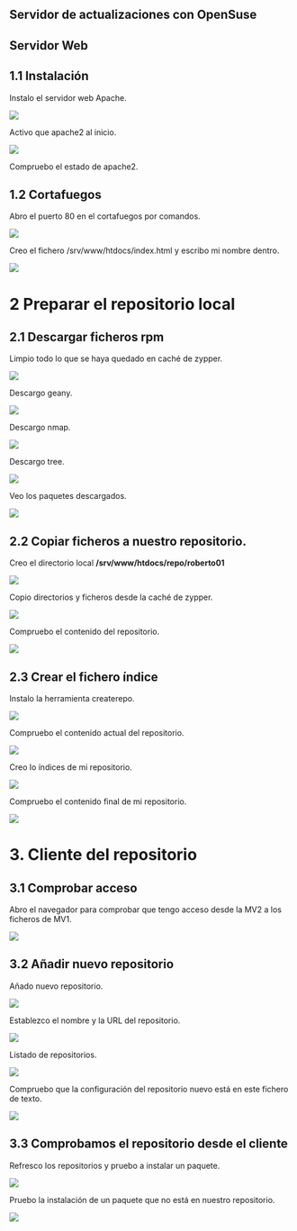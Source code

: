 ## Servidor de actualizaciones con OpenSuse

## Servidor Web

## 1.1 Instalación

Instalo el servidor web Apache.

![](img/1.1-1.png)

Activo que apache2 al inicio.

![](img/1.1-2.png)

Compruebo el estado de apache2.

## 1.2 Cortafuegos

Abro el puerto 80 en el cortafuegos por comandos.

![](img/1.2-1.png)

Creo el fichero /srv/www/htdocs/index.html y escribo mi nombre dentro.

![](img/1.2-2.png)

# 2 Preparar el repositorio local

## 2.1 Descargar ficheros rpm

Limpio todo lo que se haya quedado en caché de zypper.

![](img/2.1-1.png)

Descargo geany.

![](img/2.1-2.png)

Descargo nmap.

![](img/2.1-3.png)

Descargo tree.

![](img/2.1-4.png)

Veo los paquetes descargados.

![](img/2.1-5.png)

## 2.2 Copiar ficheros a nuestro repositorio.

Creo el directorio local **/srv/www/htdocs/repo/roberto01** 

![](img/2.2-1.png)

Copio directorios y ficheros desde la caché de zypper.

![](img/2.2-2.png)

Compruebo el contenido del repositorio.

![](img/2.2-3.png)

## 2.3 Crear el fichero índice

Instalo la herramienta createrepo.

![](img/2.3-1.png)

Compruebo el contenido actual del repositorio.

![](img/2.3-2.png)

Creo lo índices de mi repositorio.

![](img/2.3-3.png)

Compruebo el contenido final de mi repositorio.

![](img/2.3-4.png)

# 3. Cliente del repositorio

## 3.1 Comprobar acceso

Abro el navegador para comprobar que tengo acceso desde la MV2 a los ficheros de MV1.

![](img/3.1-1.png)

## 3.2 Añadir nuevo repositorio

Añado nuevo repositorio.

![](img/3.2-1.png)

Establezco el nombre y la URL del repositorio.

![](img/3.2-2.png)

Listado de repositorios.

![](img/3.2-3.png)

Compruebo que la configuración del repositorio nuevo está en este fichero de texto.

![](img/3.2-4.png)

## 3.3 Comprobamos el repositorio desde el cliente

Refresco los repositorios y pruebo a instalar un paquete.

![](img/3.3-1.png)

Pruebo la instalación de un paquete que no está en nuestro repositorio.

![](img/3.3-2.png)